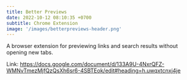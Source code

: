 ```yaml
---
title: Better Previews
date: 2022-10-12 08:10:35 +0700
subtitle: Chrome Extension
image: '/images/betterpreviews-header.png'
---
```


A browser extension for previewing links and search results without opening new tabs.

Link: https://docs.google.com/document/d/133A9U-4NxrQFZ-WMNvTmezMjfQzQsXh6sr6-4SBTEok/edit#heading=h.uwqxtcnxj4je